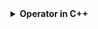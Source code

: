 <details><summary><b>Operator in C++</b></summary>

<br>
	<div align="center">
   	<img src="../imgs/C%2B%2B/img10.jpg" height="60%" width="60%">
	</div>
	<br>

- **Operator**
	It is a special symbol which is used to perform logical or mathematical operation on data or variable.

- **operand**
	It is a data or variable on which the operation is to be performed.

- **Types of Operator**
	- Arithmetic Operators
	- Relational Operators
	- Logical Operators
	- Assignment Operators
	- Bitwise Operators
	- Increment/Decrement Operators
	- Conditional Operators
	- Special Operators

<br>


- **Arithmetic Operators**

	<br>
	<div align="center">
    <img src="../imgs/C%2B%2B/img11.jpg" height="60%" width="60%">
	</div>
	<br>

	```
	#include<iostream>
	using namespace std;
	int main()
	{
		int a=5,b=3;
		cout<<(a+b)<<"\n";
		cout<<(a-b)<<"\n";
		cout<<(a*b)<<"\n";
		cout<<(a/b)<<"\n";
		cout<<(a%b)<<"\n"; 	// %(modulus) holds remainder
	}

	/*
	### Output ###
	8
	2
	15
	1
	2
	*/
	```


	<br>

- **Relational Operators**

	<br>
	<div align="center">
    <img src="../imgs/C%2B%2B/img12.jpg" height="60%" width="60%">
	</div>
	<br>


<br>


- **Logical Operators**

	<br>
	<div align="center">
    <img src="../imgs/C%2B%2B/img13.jpg" height="60%" width="60%">
	</div>
	<br>
	
	```
	#include<iostream>
	using namespace std;
	int main()
	{
		int a=10,b=50,c=30;
		if(a>b&&a>c)
		cout<<"a is greater";
		if(b>a&&b>c)
		cout<<"b is greater";
		if(c>a&&c>b)
		cout<<"c is greater";
	}

	/*
	### Output ###
	b is greater
	*/
	```

<br>


- **Assignment Operators**

	<br>
	<div align="center">
    <img src="../imgs/C%2B%2B/img14.jpg" height="60%" width="60%">
	</div>
	<br>


	```
	#include<iostream>
	using namespace std;
	int main()
	{
		int x1=5,y1=3;
		x1+=y1; 	// x1=x1+y1
		cout<<"x1="<<x1<<"\n";

		int x2=5,y2=3;
		x2-=y2; 	// x2=x2-y2
		cout<<"x2="<<x2<<"\n";

		int x3=5,y3=3;
		x3*=y3; 	// x3=x3*y3
		cout<<"x3="<<x3<<"\n";

		int x4=5,y4=3;
		x4/=y4; 	// x4=x4/y4
		cout<<"x4="<<x4<<"\n";

		int x5=5,y5=3;
		x5%=y5; 	// x5=x5%y5
		cout<<"x5="<<x5<<"\n";
	}

	/*
	### Output ###
	x1=8
	x2=2
	x3=15
	x4=1
	x5=2
	*/
	```

<br>


- **Bitwise Operators**

	<br>
	<div align="center">
    <img src="../imgs/C%2B%2B/img15.jpg" height="60%" width="60%">
	</div>
	<br>


	```
	#include<iostream>
	using namespace std;
	int main()
	{
		int a=5,b=3,c; 	// variable declaration
		c=a&b; 	 	// AND operation
		cout<<"a&b="<<c<<"\n";
		c=a|b; 	 	// OR operation
		cout<<"a|b="<<c<<"\n";
		c=a>>2; 	 	// shift right operation
		cout<<"a>>2="<<c<<"\n";
		c=a<<2; 	 	// shift center operation
		cout<<"a<<2="<<c<<"\n";
		
	}

	/*
	### Output ###
	a&b=1
	a|b=7
	a>>2=1
	a<<2=20
	*/
	```


<br>


- **Increment/Decrement Operators**

	<br>
	<div align="center">
    <img src="../imgs/C%2B%2B/img16.jpg" height="60%" width="60%">
	</div>
	<br>


	```
	#include<iostream>
	using namespace std;
	int main()
	{
		int a=5,b=10;
		cout<<++a<<end1;
		cout<<--b;
	}

	/*
	### Output ###
	6
	9
	*/
	```


<br>


- **Conditional Operators**

	<br>
	<div align="center">
    <img src="../imgs/C%2B%2B/img17.jpg" height="60%" width="60%">
	</div>
	<br>


	```
	#include<iostream>
	using namespace std;
	int main()
	{
		int a=10,b=20;
		a>b?
		cout<<"a is greater than b":cout<<"b is greater than a";
	}

	/*
	### Output ###
	b is greater than a
	*/
	```

<br>


- **Special Operators**

	<br>
	<div align="center">
    <img src="../imgs/C%2B%2B/img18.jpg" height="60%" width="60%">
	</div>
	<br>

</details>
